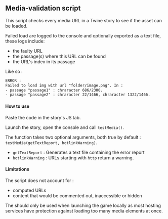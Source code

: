 ## Media-validation script

This script checks every media URL in a Twine story to see if the asset can be loaded.

Failed load are logged to the console and optionally exported as a text file, these logs include:
- the faulty URL
- the passage(s) where this URL can be found
- the URL's index in its passage

Like so :
```html
ERROR : 
Failed to load img with url "folder/image.png". In :
- passage "passage1" : chraracter 686/2300.
- passage "passage2" : chraracter 22/1466, chraracter 1322/1466.
```

#### How to use

Paste the code in the story's JS tab.

Launch the story, open the console and call `testMedia()`.

The function takes two optional arguments, both true by default : `testMedia(getTextReport, hotlinkWarning)`.
- `getTextReport` : Generates a text file containing the error report
- `hotlinkWarning` : URLs starting with `http` return a warning.

#### Limitations

The script does not account for :
- computed URLs
- content that would be commented out, inaccessible or hidden

The should only be used when launching the game locally as most hosting services have protection against loading too many media elements at once.